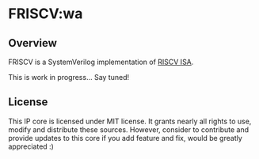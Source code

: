 # FRISCV:wa


## Overview

FRISCV is a SystemVerilog implementation of  [RISCV ISA](https://riscv.org).

This is work in progress... Say tuned!


## License

This IP core is licensed under MIT license. It grants nearly all rights to use,
modify and distribute these sources. However, consider to contribute and provide
updates to this core if you add feature and fix, would be greatly appreciated :)
